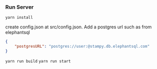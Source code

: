 ### Run Server
`yarn install`

create config.json at src/config.json. Add a postgres url such as from elephantsql
```json
{
	"postgresURL": "postgres://user:@stampy.db.elephantsql.com"
}
```
`yarn run build`
`yarn run start`